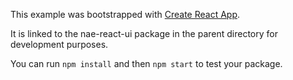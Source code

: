 This example was bootstrapped with [Create React App](https://github.com/facebook/create-react-app).

It is linked to the nae-react-ui package in the parent directory for development purposes.

You can run `npm install` and then `npm start` to test your package.
